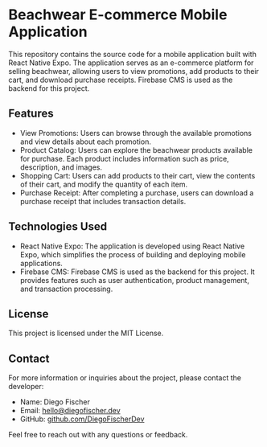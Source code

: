 # Beachwear E-commerce Mobile Application

This repository contains the source code for a mobile application built with React Native Expo. The application serves as an e-commerce platform for selling beachwear, allowing users to view promotions, add products to their cart, and download purchase receipts. Firebase CMS is used as the backend for this project.

## Features

- View Promotions: Users can browse through the available promotions and view details about each promotion.
- Product Catalog: Users can explore the beachwear products available for purchase. Each product includes information such as price, description, and images.
- Shopping Cart: Users can add products to their cart, view the contents of their cart, and modify the quantity of each item.
- Purchase Receipt: After completing a purchase, users can download a purchase receipt that includes transaction details.

## Technologies Used

- React Native Expo: The application is developed using React Native Expo, which simplifies the process of building and deploying mobile applications.
- Firebase CMS: Firebase CMS is used as the backend for this project. It provides features such as user authentication, product management, and transaction processing.

## License

This project is licensed under the MIT License.

## Contact

For more information or inquiries about the project, please contact the developer:

- Name: Diego Fischer
- Email: hello@diegofischer.dev
- GitHub: [github.com/DiegoFischerDev](https://github.com/DiegoFischerDev)

Feel free to reach out with any questions or feedback.
